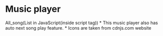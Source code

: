 # Music player 
 All_song(List in JavaScript(inside script tag)) * This music player also has auto next song play feature. * Icons are taken from cdnjs.com website

